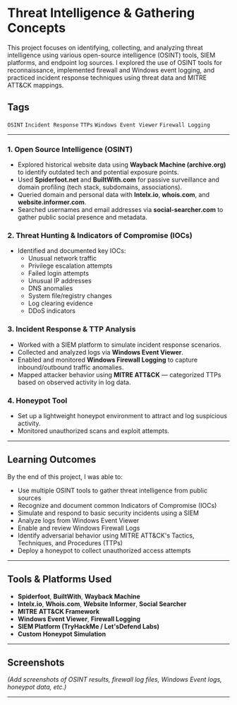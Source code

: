 # Threat Intelligence & Gathering Concepts

This project focuses on identifying, collecting, and analyzing threat intelligence using various open-source intelligence (OSINT) tools, SIEM platforms, and endpoint log sources. I explored the use of OSINT tools for reconnaissance, implemented firewall and Windows event logging, and practiced incident response techniques using threat data and MITRE ATT&CK mappings.

## Tags
`OSINT` `Incident Response` `TTPs` `Windows Event Viewer` `Firewall Logging`

---

### 1. Open Source Intelligence (OSINT)
- Explored historical website data using **Wayback Machine (archive.org)** to identify outdated tech and potential exposure points.
- Used **Spiderfoot.net** and **BuiltWith.com** for passive surveillance and domain profiling (tech stack, subdomains, associations).
- Queried domain and personal data with **Intelx.io**, **whois.com**, and **website.informer.com**.
- Searched usernames and email addresses via **social-searcher.com** to gather public social presence and metadata.

### 2. Threat Hunting & Indicators of Compromise (IOCs)
- Identified and documented key IOCs:
  - Unusual network traffic
  - Privilege escalation attempts
  - Failed login attempts
  - Unusual IP addresses
  - DNS anomalies
  - System file/registry changes
  - Log clearing evidence
  - DDoS indicators

### 3. Incident Response & TTP Analysis
- Worked with a SIEM platform to simulate incident response scenarios.
- Collected and analyzed logs via **Windows Event Viewer**.
- Enabled and monitored **Windows Firewall Logging** to capture inbound/outbound traffic anomalies.
- Mapped attacker behavior using **MITRE ATT&CK** — categorized TTPs based on observed activity in log data.

### 4. Honeypot Tool
- Set up a lightweight honeypot environment to attract and log suspicious activity.
- Monitored unauthorized scans and exploit attempts.

---

## Learning Outcomes

By the end of this project, I was able to:

- Use multiple OSINT tools to gather threat intelligence from public sources
- Recognize and document common Indicators of Compromise (IOCs)
- Simulate and respond to basic security incidents using a SIEM
- Analyze logs from Windows Event Viewer
- Enable and review Windows Firewall Logs
- Identify adversarial behavior using MITRE ATT&CK's Tactics, Techniques, and Procedures (TTPs)
- Deploy a honeypot to collect unauthorized access attempts

---

## Tools & Platforms Used
- **Spiderfoot**, **BuiltWith**, **Wayback Machine**
- **Intelx.io**, **Whois.com**, **Website Informer**, **Social Searcher**
- **MITRE ATT&CK Framework**
- **Windows Event Viewer**, **Firewall Logging**
- **SIEM Platform (TryHackMe / Let'sDefend Labs)**
- **Custom Honeypot Simulation**

---

## Screenshots
*(Add screenshots of OSINT results, firewall log files, Windows Event logs, honeypot data, etc.)*

---

